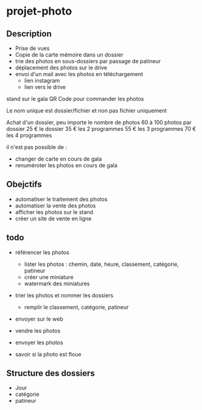 # projet-photo

## Description
- Prise de vues
- Copie de la carte mémoire dans un dossier
- trie des photos en sous-dossiers par passage de patineur
- déplacement des photos sur le drive
- envoi d'un mail avec les photos en téléchargement
  - lien instagram
  - lien vers le drive

stand sur le gala
QR Code pour commander les photos

Le nom unique est dossier/fichier et non pas fichier uniquement

Achat d'un dossier, peu importe le nombre de photos
60 à 100 photos par dossier
25 € le dossier
35 € les 2 programmes
55 € les 3 programmes
70 € les 4 programmes

il n'est pas possible de :
- changer de carte en cours de gala
- renuméroter les photos en cours de gala

## Obejctifs
- automatiser le traitement des photos
- automatiser la vente des photos
- afficher les photos sur le stand
- créer un site de vente en ligne

## todo
- référencer les photos
  - lister les photos : chemin, date, heure, classement, catégorie, patineur
  - créer une miniature
  - watermark des miniatures
- trier les photos et nommer les dossiers
  - remplir le classement, catégorie, patineur
- envoyer sur le web
- vendre les photos
- envoyer les photos

- savoir si la photo est floue

## Structure des dossiers
- Jour
- catégorie
- patineur